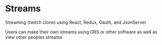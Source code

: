 # Streams
Streaming (twitch clone) using React, Redux, Oauth, and JsonServer

Users can make their own streams using OBS or other software as well as view other peoples streams
